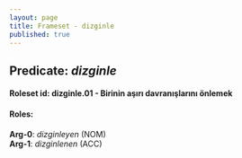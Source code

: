 ```yaml
---
layout: page
title: Frameset - dizginle
published: true
---
```

<h2>Predicate: <i>dizginle</i></h2>
<h4>Roleset id: dizginle.01 - Birinin aşırı davranışlarını önlemek<br>
<h4>Roles:</h4>
<b>Arg-0</b>: <i>dizginleyen</i>  (NOM) <br>
<b>Arg-1</b>: <i>dizginlenen</i>  (ACC) <br>
